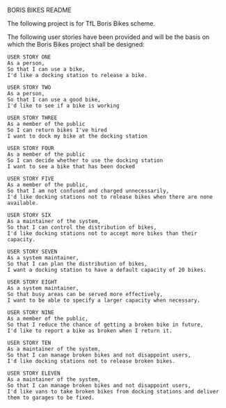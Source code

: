 BORIS BIKES README

The following project is for TfL Boris Bikes scheme.

The following user stories have been provided and will be the basis on which the Boris Bikes project shall be designed:

```
USER STORY ONE
As a person,
So that I can use a bike,
I'd like a docking station to release a bike.
```

```
USER STORY TWO
As a person,
So that I can use a good bike,
I'd like to see if a bike is working
```

```
USER STORY THREE
As a member of the public
So I can return bikes I've hired
I want to dock my bike at the docking station
```

```
USER STORY FOUR
As a member of the public
So I can decide whether to use the docking station
I want to see a bike that has been docked
```

```
USER STORY FIVE
As a member of the public,
So that I am not confused and charged unnecessarily,
I'd like docking stations not to release bikes when there are none available.
```

```
USER STORY SIX
As a maintainer of the system,
So that I can control the distribution of bikes,
I'd like docking stations not to accept more bikes than their capacity.
```

```
USER STORY SEVEN
As a system maintainer,
So that I can plan the distribution of bikes,
I want a docking station to have a default capacity of 20 bikes.
```

```
USER STORY EIGHT
As a system maintainer,
So that busy areas can be served more effectively,
I want to be able to specify a larger capacity when necessary.
```

```
USER STORY NINE
As a member of the public,
So that I reduce the chance of getting a broken bike in future,
I'd like to report a bike as broken when I return it.
```

```
USER STORY TEN
As a maintainer of the system,
So that I can manage broken bikes and not disappoint users,
I'd like docking stations not to release broken bikes.
```

```
USER STORY ELEVEN
As a maintainer of the system,
So that I can manage broken bikes and not disappoint users,
I'd like vans to take broken bikes from docking stations and deliver them to garages to be fixed.
```

